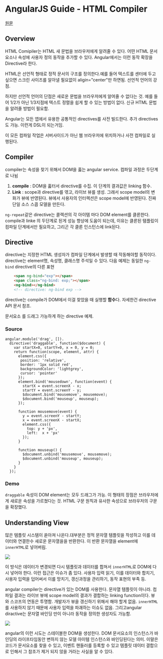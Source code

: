 # AngularJS Guide - HTML Compiler

[원문](http://docs.angularjs.org/guide/compiler)

## Overview

HTML Comipiler는 HTML 새 문법을 브라우저에게 알려줄 수 있다. 어떤  HTML 문서요소나 속성에 사용자 정의 동작을 추가할 수 있다. Angular에서는 이런 동작 확장을 Directive라 한다.

HTML은 선언적 형태로 정적 문서의 구조를 정의한다.예를 들어 텍스트를 센터에 두고 싶으면 스크린 사이즈를 알아낼 필요없이 aligin="center"만 하면됨. 선언적 언어의 강점.

하지만 선언적 언어의 단점은 새로운 문법을 브라우저에게 알여줄 수 없다는 것. 예를 들어 1/2가 아닌 1/3지점에 텍스트 정렬을 쉽게 할 수 있는 방법이 없다. 신규 HTML 문법을 알려줄 방법이 필요함.

Angular는 모든 앱에서 유용한 공통적인 directives를 사전 빌드한다. 추가 directives도 가능. 이런게 DSL이 되는거임.

이 모든 컴파일 작업은 서버사이드가 아닌 웹 브라우저에 위치하거나 사전 컴파일로 실행된다.

## Compiler

compiler는 속성을 찾기 위해서 DOM을 훓는  angular service. 컴파일 과정은 두단계로 나뉨

1. **compile** : DOM을 훓터서 directive를 수집. 이 단계의 결과값은 linking 함수.
2. **Link** : scope과 directive를 엮고, 라이브 뷰를 생성. 그래서 scope model의 변화가 뷰에 반영된다. 뷰에서 사용자의 인터렉션은 scope model에 반영된다. 진짜 단일 소스 스콥 모델을 만든다.

`ng-repeat`같은 directive는 콜렉션의 각 아이템 마다  DOM element를 클론한다. compile과 linke 의 두단계로 된게 성능 향상에 도움이 되는데, 이유는 클론된 탬플맀이 컴파일 단계에서만 필요하고, 그리곤 각 클론 인스턴스에 link된다.

## Directive

directive는 지정한 HTML 생성자가 컴파일 단계에서 발생할 때 작동해야할 동작이다. directive는 element명, 속성명, 클래스명 주석일 수 있다. 다음 예제는 동일한 `ng-bind` directive의 다른 표현

```html
    <span ng-bind="exp"></span>
    <span class="ng-bind: exp;"></span>
    <ng-bind></ng-bind>
    <!-- directive: ng-bind exp -->
```

directive는 compile가 DOM에서 이걸 찾았을 때 실행할 **함수**다. 자세한건 directive API 문서 참조.

문서요소 를 드래그 가능하게 하는 directive 예제.

### Source

    angular.module('drag', []).
      directive('draggable', function($document) {
        var startX=0, startY=0, x = 0, y = 0;
        return function(scope, element, attr) {
          element.css({
           position: 'relative',
           border: '1px solid red',
           backgroundColor: 'lightgrey',
           cursor: 'pointer'
          });
          element.bind('mousedown', function(event) {
            startX = event.screenX - x;
            startY = event.screenY - y;
            $document.bind('mousemove', mousemove);
            $document.bind('mouseup', mouseup);
          });

          function mousemove(event) {
            y = event.screenY - startY;
            x = event.screenX - startX;
            element.css({
              top: y + 'px',
              left:  x + 'px'
            });
          }

          function mouseup() {
            $document.unbind('mousemove', mousemove);
            $document.unbind('mouseup', mouseup);
          }
        }
      });


### Demo

`draggable` 속성이 DOM element는 모두 드래그가 가능. 이 형태의 장점은 브라우저에게 새로운 속성을 가르쳤다는 것. HTML 구문 원칙과 유사한 속성으로 브라우저의 구문을 확장했다.

## Understanding View

많은 템플릿 시스템이 쏟아져 나온다.대부분은 정적 문자열 템플릿을 작성하고 이를 데이터와 연결한수 새로운 문자열을을 반환한다. 이 반환 문자열을 element에 `innerHTML`로 넣어버림.

![](http://docs.angularjs.org/img/One_Way_Data_Binding.png)

이 방식은 데이터가 변경되면 다시 템플릿과 데이터를 합쳐서 `innerHTML`로 DOM에 다시 넣어야 한다. 이런 접근은 이슈가 좀 있다. 사용자 입력 읽기, 이를 데이터와 합치기, 사용자 입력을 덥어써서 이를 망치기, 갱신과정을 관리하기, 동작 표현의 부족 등.

angular compiler는 directive가 있는 DOM를 사용한다. 문자열 템플릿이 아니라. 컴파일 결과는 라이브 뷰에 scope model의 결과가 결합하는 linking function이다. 뷰와 스코프의 연동은 투명함. 개발자가 뷰을 갱신하기 위해서 해야 할게 없음. `innerHTML`를 사용하지 않기 때문에 사용자 입력을 파괘하는 이슈도 없음. 그리고angular diractive는 문자열 바인딩 만이 아니라 동작을 정의한 생성자도 가능함.

![](http://docs.angularjs.org/img/Two_Way_Data_Binding.png)

angular의 이런 시도는 스테이블한  DOM을 생성한다. DOM 문서요소의 인스턴스가 바인딩의 라이프타임동안 변하지 않는 모델 아이템 인스턴스와 바인딩된다는 의미. 이말은 코드가 문서요소를 찾을 수 있고, 이벤트 핸들러를 등록할 수 있고 템플릿 데이터 결합으로 인해서 그 참조가 제거 되지 않을 거라는 사실을 알 수 있다.
